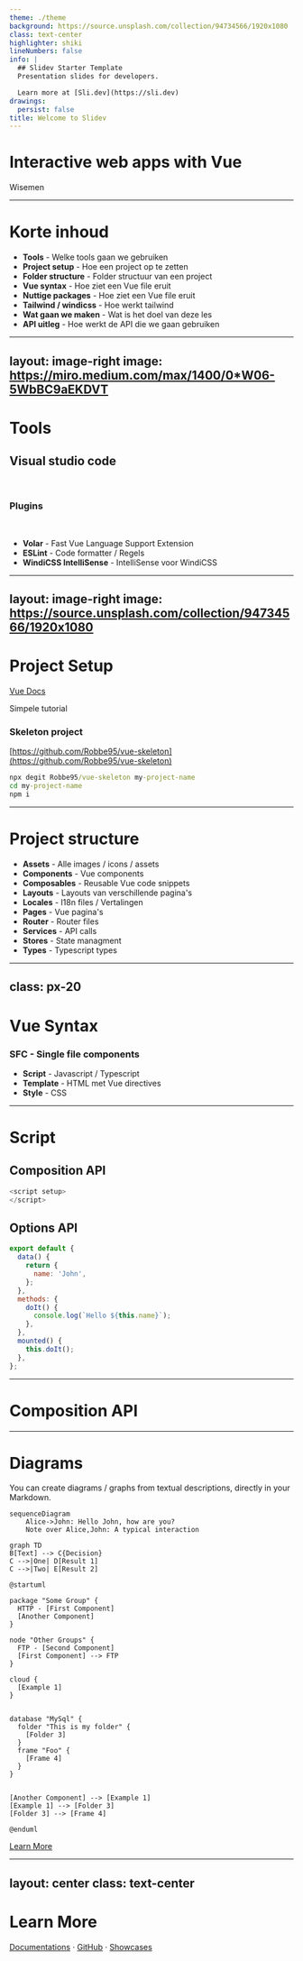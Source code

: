 ```yaml
---
theme: ./theme
background: https://source.unsplash.com/collection/94734566/1920x1080
class: text-center
highlighter: shiki
lineNumbers: false
info: |
  ## Slidev Starter Template
  Presentation slides for developers.

  Learn more at [Sli.dev](https://sli.dev)
drawings:
  persist: false
title: Welcome to Slidev
---
```


# <span class="text-[#ffd700]">Interactive web apps with Vue</span>

Wisemen

---

# Korte inhoud


- **Tools** - Welke tools gaan we gebruiken
- **Project setup** - Hoe een project op te zetten
- **Folder structure** -  Folder structuur van een project
- **Vue syntax** - Hoe ziet een Vue file eruit
- **Nuttige packages** - Hoe ziet een Vue file eruit
- **Tailwind / windicss** - Hoe werkt tailwind
- **Wat gaan we maken** - Wat is het doel van deze les
- **API uitleg** - Hoe werkt de API die we gaan gebruiken

---
layout: image-right
image: https://miro.medium.com/max/1400/0*W06-5WbBC9aEKDVT
---

# Tools

## Visual studio code

<br/>

### Plugins

<br/>

- **Volar** - Fast Vue Language Support Extension
- **ESLint** - Code formatter / Regels
- **WindiCSS IntelliSense** - IntelliSense voor WindiCSS

---
layout: image-right
image: https://source.unsplash.com/collection/94734566/1920x1080
---

# Project Setup

[Vue Docs](https://vuejs.org/guide/quick-start.html#with-build-tools)

Simpele tutorial

### Skeleton project
[https://github.com/Robbe95/vue-skeleton](https://github.com/Robbe95/vue-skeleton)

```cmd {1|2|3|all}
npx degit Robbe95/vue-skeleton my-project-name
cd my-project-name
npm i
```

---

# Project structure

- **Assets** - Alle images / icons / assets
- **Components** - Vue components
- **Composables** -  Reusable Vue code snippets
- **Layouts** - Layouts van verschillende pagina's
- **Locales** - I18n files / Vertalingen
- **Pages** - Vue pagina's
- **Router** - Router files
- **Services** - API calls
- **Stores** - State managment
- **Types** - Typescript types

---
class: px-20
---

# Vue Syntax

### SFC - Single file components

- **Script** - Javascript / Typescript
- **Template** - HTML met Vue directives
- **Style** - CSS

---

# Script

## Composition API

```javascript
<script setup>
</script>
```

## Options API
```javascript
export default {
  data() {
    return {
      name: 'John',
    };
  },
  methods: {
    doIt() {
      console.log(`Hello ${this.name}`);
    },
  },
  mounted() {
    this.doIt();
  },
};
```

---

# Composition API


---

# Diagrams

You can create diagrams / graphs from textual descriptions, directly in your Markdown.

<div class="grid grid-cols-3 gap-10 pt-4 -mb-6">

```mermaid {scale: 0.5}
sequenceDiagram
    Alice->John: Hello John, how are you?
    Note over Alice,John: A typical interaction
```

```mermaid {theme: 'neutral', scale: 0.8}
graph TD
B[Text] --> C{Decision}
C -->|One| D[Result 1]
C -->|Two| E[Result 2]
```

```plantuml {scale: 0.7}
@startuml

package "Some Group" {
  HTTP - [First Component]
  [Another Component]
}

node "Other Groups" {
  FTP - [Second Component]
  [First Component] --> FTP
}

cloud {
  [Example 1]
}


database "MySql" {
  folder "This is my folder" {
    [Folder 3]
  }
  frame "Foo" {
    [Frame 4]
  }
}


[Another Component] --> [Example 1]
[Example 1] --> [Folder 3]
[Folder 3] --> [Frame 4]

@enduml
```

</div>

[Learn More](https://sli.dev/guide/syntax.html#diagrams)


---
layout: center
class: text-center
---

# Learn More

[Documentations](https://sli.dev) · [GitHub](https://github.com/slidevjs/slidev) · [Showcases](https://sli.dev/showcases.html)

